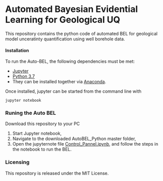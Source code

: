# Automated Bayesian Evidential Learning for Geological UQ 

<p> This repository contains the python code of automated BEL for geological model unceratinty quantification using well borehole data.

#### Installation

To run the Auto-BEL, the following dependencies must be met:
* [Jupyter](http://jupyter.org/) 
* [Python 3.7](https://www.python.org/) 
* They can be installed together via [Anaconda](https://www.anaconda.com/).

Once installed, jupyter can be started from the command line with

	jupyter notebook

### Runing the Auto BEL

Download this repository to your PC

1. Start Jupyter notebook,
2. Navigate to the downloaded AutoBEL_Python master folder, 
3. Open the jupyternote file [Control_Pannel.ipynb](https://github.com/sdyinzhen/AutoBEL_Python/blob/master/Control_Pannel.ipynb), and follow the steps in the notebook to run the BEL. 

### Licensing
This repository is released under the MIT License.

